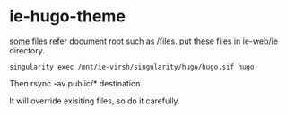 # ie-hugo-theme

some files refer document root such as /files. put these files in ie-web/ie directory.

    singularity exec /mnt/ie-virsh/singularity/hugo/hugo.sif hugo 

Then 
     rsync -av public/* destination

It will override exisiting files, so do it carefully.

